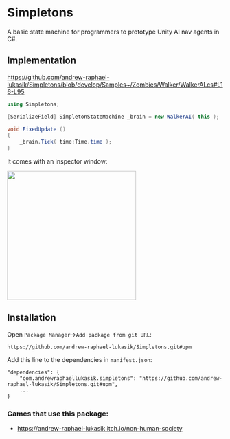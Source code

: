 # Simpletons

A basic state machine for programmers to prototype Unity AI nav agents in C#.

## Implementation

https://github.com/andrew-raphael-lukasik/Simpletons/blob/develop/Samples~/Zombies/Walker/WalkerAI.cs#L16-L95

```cs
using Simpletons;

[SerializeField] SimpletonStateMachine _brain = new WalkerAI( this );

void FixedUpdate ()
{
    _brain.Tick( time:Time.time );
}
```

It comes with an inspector window:

<p float="center">
    <img src="https://github.com/andrew-raphael-lukasik/Simpletons/assets/3066539/f2c739d3-03d7-4764-9c4c-13270aa9799c" height="300px">
</p>

## Installation
Open `Package Manager`->`Add package from git URL`:
```
https://github.com/andrew-raphael-lukasik/Simpletons.git#upm
```

Add this line to the dependencies in `manifest.json`:
```
"dependencies": {
    "com.andrewraphaellukasik.simpletons": "https://github.com/andrew-raphael-lukasik/Simpletons.git#upm",
    ...
}
```

### Games that use this package:
- https://andrew-raphael-lukasik.itch.io/non-human-society
